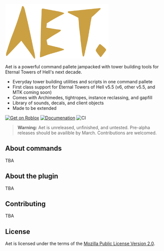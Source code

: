 <img src="https://raw.githubusercontent.com/team-fireworks/aet/refs/heads/main/assets/images/aet.png" height="175px" />

Aet is a powerful command pallete jampacked with tower building tools for
Eternal Towers of Hell's next decade.

- Everyday tower building utilities and scripts in one command pallete
- First class support for Eternal Towers of Hell v5.5 (v6, other v5.5, and MTK coming soon)
- Comes with Archimedes, tightropes, instance reclassing, and gapfill
- Library of sounds, decals, and client objects
- Made to be extended

<!-- vvvv TODO: replace with actual creator store page once it releases -->
[![Get on Roblox](https://img.shields.io/badge/Get_on_Roblox-00A2FF?style=for-the-badge&logo=robloxstudio&logoColor=FFFFFF)](https://c.tenor.com/fx3049y_H9sAAAAd/tenor.gif)
[![Documenation](https://img.shields.io/github/actions/workflow/status/team-fireworks/aet/docs.yaml?style=for-the-badge&label=Documentation)](https://team-fireworks.github.io/aet)
![CI](https://img.shields.io/github/actions/workflow/status/team-fireworks/aet/ci.yaml?style=for-the-badge&label=CI)

> **Warning:**
> Aet is unreleased, unfinished, and untested. Pre-alpha releases should be
> availible by March. Contributions are welcomed.

## About commands

TBA

## About the plugin

TBA

## Contributing

TBA

## License

Aet is licensed under the terms of the [Mozilla Public License Version 2.0](./LICENSE.md).

